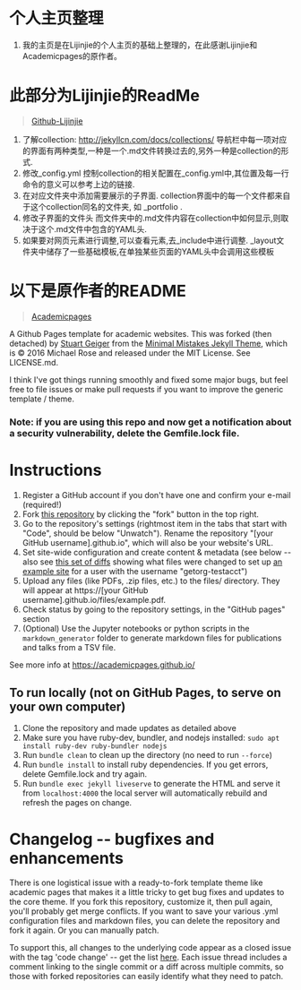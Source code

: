 # 个人主页整理

1. 我的主页是在Lijinjie的个人主页的基础上整理的，在此感谢Lijinjie和Academicpages的原作者。

# 此部分为Lijinjie的ReadMe

> [Github-Lijinjie](https://github.com/Li-Jinjie/Li-Jinjie.github.io)

1. 了解collection: http://jekyllcn.com/docs/collections/
导航栏中每一项对应的界面有两种类型,一种是一个.md文件转换过去的,另外一种是collection的形式.
1. 修改_config.yml  控制collection的相关配置在_config.yml中,其位置及每一行命令的意义可以参考上边的链接.
2. 在对应文件夹中添加需要展示的子界面. collection界面中的每一个文件都来自于这个collection同名的文件夹, 如 _portfolio .
3. 修改子界面的文件头 而文件夹中的.md文件内容在collection中如何显示,则取决于这个.md文件中包含的YAML头.
4. 如果要对网页元素进行调整,可以查看元素,去_include中进行调整. _layout文件夹中储存了一些基础模板,在单独某些页面的YAML头中会调用这些模板

# 以下是原作者的README

> [Academicpages](https://github.com/academicpages/academicpages.github.io)

A Github Pages template for academic websites. This was forked (then detached) by [Stuart Geiger](https://github.com/staeiou) from the [Minimal Mistakes Jekyll Theme](https://mmistakes.github.io/minimal-mistakes/), which is © 2016 Michael Rose and released under the MIT License. See LICENSE.md.

I think I've got things running smoothly and fixed some major bugs, but feel free to file issues or make pull requests if you want to improve the generic template / theme.

### Note: if you are using this repo and now get a notification about a security vulnerability, delete the Gemfile.lock file. 

# Instructions

1. Register a GitHub account if you don't have one and confirm your e-mail (required!)
1. Fork [this repository](https://github.com/academicpages/academicpages.github.io) by clicking the "fork" button in the top right. 
1. Go to the repository's settings (rightmost item in the tabs that start with "Code", should be below "Unwatch"). Rename the repository "[your GitHub username].github.io", which will also be your website's URL.
1. Set site-wide configuration and create content & metadata (see below -- also see [this set of diffs](http://archive.is/3TPas) showing what files were changed to set up [an example site](https://getorg-testacct.github.io) for a user with the username "getorg-testacct")
1. Upload any files (like PDFs, .zip files, etc.) to the files/ directory. They will appear at https://[your GitHub username].github.io/files/example.pdf.  
1. Check status by going to the repository settings, in the "GitHub pages" section
1. (Optional) Use the Jupyter notebooks or python scripts in the `markdown_generator` folder to generate markdown files for publications and talks from a TSV file.

See more info at https://academicpages.github.io/

## To run locally (not on GitHub Pages, to serve on your own computer)

1. Clone the repository and made updates as detailed above
1. Make sure you have ruby-dev, bundler, and nodejs installed: `sudo apt install ruby-dev ruby-bundler nodejs`
1. Run `bundle clean` to clean up the directory (no need to run `--force`)
1. Run `bundle install` to install ruby dependencies. If you get errors, delete Gemfile.lock and try again.
1. Run `bundle exec jekyll liveserve` to generate the HTML and serve it from `localhost:4000` the local server will automatically rebuild and refresh the pages on change.

# Changelog -- bugfixes and enhancements

There is one logistical issue with a ready-to-fork template theme like academic pages that makes it a little tricky to get bug fixes and updates to the core theme. If you fork this repository, customize it, then pull again, you'll probably get merge conflicts. If you want to save your various .yml configuration files and markdown files, you can delete the repository and fork it again. Or you can manually patch. 

To support this, all changes to the underlying code appear as a closed issue with the tag 'code change' -- get the list [here](https://github.com/academicpages/academicpages.github.io/issues?q=is%3Aclosed%20is%3Aissue%20label%3A%22code%20change%22%20). Each issue thread includes a comment linking to the single commit or a diff across multiple commits, so those with forked repositories can easily identify what they need to patch.
